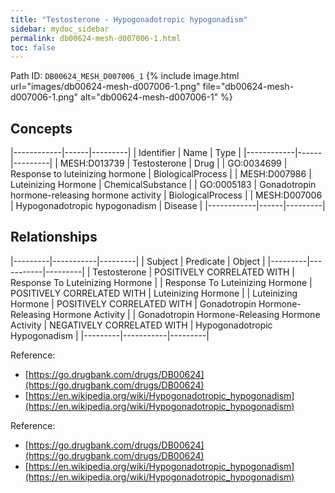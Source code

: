 ```yaml
---
title: "Testosterone - Hypogonadotropic hypogonadism"
sidebar: mydoc_sidebar
permalink: db00624-mesh-d007006-1.html
toc: false 
---
```



Path ID: `DB00624_MESH_D007006_1`
{% include image.html url="images/db00624-mesh-d007006-1.png" file="db00624-mesh-d007006-1.png" alt="db00624-mesh-d007006-1" %}

## Concepts

|------------|------|---------|
| Identifier | Name | Type    |
|------------|------|---------|
| MESH:D013739 | Testosterone | Drug |
| GO:0034699 | Response to luteinizing hormone | BiologicalProcess |
| MESH:D007986 | Luteinizing Hormone | ChemicalSubstance |
| GO:0005183 | Gonadotropin hormone-releasing hormone activity | BiologicalProcess |
| MESH:D007006 | Hypogonadotropic hypogonadism | Disease |
|------------|------|---------|

## Relationships

|---------|-----------|---------|
| Subject | Predicate | Object  |
|---------|-----------|---------|
| Testosterone | POSITIVELY CORRELATED WITH | Response To Luteinizing Hormone |
| Response To Luteinizing Hormone | POSITIVELY CORRELATED WITH | Luteinizing Hormone |
| Luteinizing Hormone | POSITIVELY CORRELATED WITH | Gonadotropin Hormone-Releasing Hormone Activity |
| Gonadotropin Hormone-Releasing Hormone Activity | NEGATIVELY CORRELATED WITH | Hypogonadotropic Hypogonadism |
|---------|-----------|---------|

Reference: 
  - [https://go.drugbank.com/drugs/DB00624](https://go.drugbank.com/drugs/DB00624)
  - [https://en.wikipedia.org/wiki/Hypogonadotropic_hypogonadism](https://en.wikipedia.org/wiki/Hypogonadotropic_hypogonadism)

Reference: 
  - [https://go.drugbank.com/drugs/DB00624](https://go.drugbank.com/drugs/DB00624)
  - [https://en.wikipedia.org/wiki/Hypogonadotropic_hypogonadism](https://en.wikipedia.org/wiki/Hypogonadotropic_hypogonadism)
